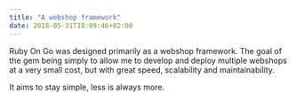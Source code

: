 ```yaml
---
title: "A webshop framework"
date: 2018-05-31T18:09:46+02:00
---
```


Ruby On Go was designed primarily as a webshop framework. The goal of the gem being simply to allow me to develop and deploy multiple webshops at a very small cost, but with great speed, scalability and maintainability. 

It aims to stay simple, less is always more.
